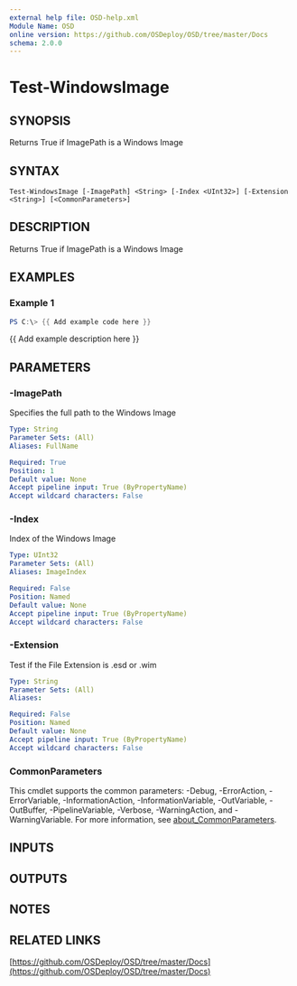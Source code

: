 ```yaml
---
external help file: OSD-help.xml
Module Name: OSD
online version: https://github.com/OSDeploy/OSD/tree/master/Docs
schema: 2.0.0
---
```


# Test-WindowsImage

## SYNOPSIS
Returns True if ImagePath is a Windows Image

## SYNTAX

```
Test-WindowsImage [-ImagePath] <String> [-Index <UInt32>] [-Extension <String>] [<CommonParameters>]
```

## DESCRIPTION
Returns True if ImagePath is a Windows Image

## EXAMPLES

### Example 1
```powershell
PS C:\> {{ Add example code here }}
```

{{ Add example description here }}

## PARAMETERS

### -ImagePath
Specifies the full path to the Windows Image

```yaml
Type: String
Parameter Sets: (All)
Aliases: FullName

Required: True
Position: 1
Default value: None
Accept pipeline input: True (ByPropertyName)
Accept wildcard characters: False
```

### -Index
Index of the Windows Image

```yaml
Type: UInt32
Parameter Sets: (All)
Aliases: ImageIndex

Required: False
Position: Named
Default value: None
Accept pipeline input: True (ByPropertyName)
Accept wildcard characters: False
```

### -Extension
Test if the File Extension is .esd or .wim

```yaml
Type: String
Parameter Sets: (All)
Aliases:

Required: False
Position: Named
Default value: None
Accept pipeline input: True (ByPropertyName)
Accept wildcard characters: False
```

### CommonParameters
This cmdlet supports the common parameters: -Debug, -ErrorAction, -ErrorVariable, -InformationAction, -InformationVariable, -OutVariable, -OutBuffer, -PipelineVariable, -Verbose, -WarningAction, and -WarningVariable. For more information, see [about_CommonParameters](http://go.microsoft.com/fwlink/?LinkID=113216).

## INPUTS

## OUTPUTS

## NOTES

## RELATED LINKS

[https://github.com/OSDeploy/OSD/tree/master/Docs](https://github.com/OSDeploy/OSD/tree/master/Docs)

